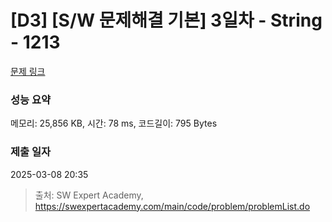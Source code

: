 # [D3] [S/W 문제해결 기본] 3일차 - String - 1213 

[문제 링크](https://swexpertacademy.com/main/code/problem/problemDetail.do?contestProbId=AV14P0c6AAUCFAYi) 

### 성능 요약

메모리: 25,856 KB, 시간: 78 ms, 코드길이: 795 Bytes

### 제출 일자

2025-03-08 20:35



> 출처: SW Expert Academy, https://swexpertacademy.com/main/code/problem/problemList.do